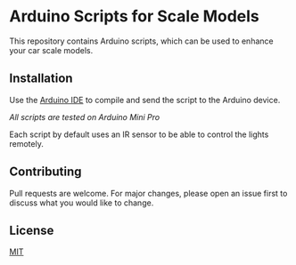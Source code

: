 # Arduino Scripts for Scale Models

This repository contains Arduino scripts, which can be used to enhance your car scale models.

## Installation

Use the [Arduino IDE](https://www.arduino.cc/en/software) to compile and send the script to the Arduino device.

_All scripts are tested on Arduino Mini Pro_

Each script by default uses an IR sensor to be able to control the lights remotely.

## Contributing
Pull requests are welcome. For major changes, please open an issue first to discuss what you would like to change.

## License
[MIT](https://choosealicense.com/licenses/mit/)
